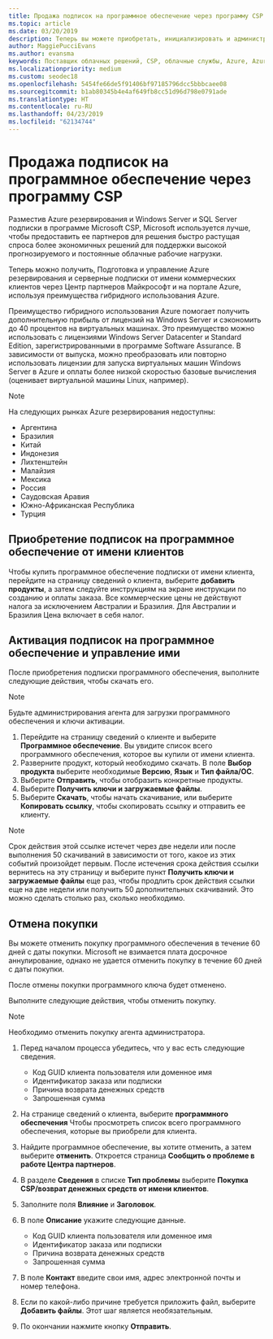 ```yaml
---
title: Продажа подписок на программное обеспечение через программу CSP | Центр партнеров
ms.topic: article
ms.date: 03/20/2019
description: Теперь вы можете приобретать, инициализировать и администрировать подписки на зарезервированные экземпляры Azure и серверные подписки от лица коммерческих клиентов через Центр партнеров Майкрософт и портал Azure с преимуществами гибридного использования Azure.
author: MaggiePucciEvans
ms.author: evansma
keywords: Поставщик облачных решений, CSP, облачные службы, Azure, Azure RI, Windows Server, SQL Server, подписки на программное обеспечение
ms.localizationpriority: medium
ms.custom: seodec18
ms.openlocfilehash: 5454fe66de5f91406bf97185796dcc5bbbcaee08
ms.sourcegitcommit: b1ab80345b4e4af649fb8cc51d96d798e0791ade
ms.translationtype: HT
ms.contentlocale: ru-RU
ms.lasthandoff: 04/23/2019
ms.locfileid: "62134744"
---
```

# <a name="sell-software-subscriptions-through-csp"></a>Продажа подписок на программное обеспечение через программу CSP

Разместив Azure резервирования и Windows Server и SQL Server подписки в программе Microsoft CSP, Microsoft используется лучше, чтобы предоставить ее партнеров для решения быстро растущая спроса более экономичных решений для поддержки высокой прогнозируемого и постоянные облачные рабочие нагрузки. 

Теперь можно получить, Подготовка и управление Azure резервирования и серверные подписки от имени коммерческих клиентов через Центр партнеров Майкрософт и на портале Azure, используя преимущества гибридного использования Azure. 

Преимущество гибридного использования Azure помогает получить дополнительную прибыль от лицензий на Windows Server и сэкономить до 40 процентов на виртуальных машинах. Это преимущество можно использовать с лицензиями Windows Server Datacenter и Standard Edition, зарегистрированными в программе Software Assurance. В зависимости от выпуска, можно преобразовать или повторно использовать лицензии для запуска виртуальных машин Windows Server в Azure и оплаты более низкой скоростью базовые вычисления (оценивает виртуальной машины Linux, например).

> [!NOTE]  
> На следующих рынках Azure резервирования недоступны:  
> * Аргентина
> * Бразилия
> * Китай
> * Индонезия
> * Лихтенштейн
> * Малайзия
> * Мексика
> * Россия
> * Саудовская Аравия
> * Южно-Африканская Республика
> * Турция

<!--March 20, 2019 - this list of countries was correct as of today. Maggie last updated the list according to FAREAST\v-pubobb in bug 20907186.
-->

## <a name="buy-software-subscriptions-on-behalf-of-customers"></a>Приобретение подписок на программное обеспечение от имени клиентов

Чтобы купить программное обеспечение подписки от имени клиента, перейдите на страницу сведений о клиента, выберите **добавить продукты**, а затем следуйте инструкциям на экране инструкции по созданию и оплаты заказа. Все коммерческие цены не действуют налога за исключением Австралии и Бразилия. Для Австралии и Бразилия Цена включает в себя налог.

## <a name="activate-and-manage-software-subscriptions"></a>Активация подписок на программное обеспечение и управление ими

После приобретения подписки программного обеспечения, выполните следующие действия, чтобы скачать его.

>[!NOTE]
>Будьте администрирования агента для загрузки программного обеспечения и ключи активации.

1. Перейдите на страницу сведений о клиенте и выберите **Программное обеспечение**. Вы увидите список всего программного обеспечения, которое вы купили от имени клиента. 
2.  Разверните продукт, который необходимо скачать. В поле **Выбор продукта** выберите необходимые **Версию**, **Язык** и **Тип файла/ОС**. 
3.  Выберите **Отправить**, чтобы отобразить конкретные продукты. 
4.  Выберите **Получить ключи и загружаемые файлы**. 
5.  Выберите **Скачать**, чтобы начать скачивание, или выберите **Копировать ссылку**, чтобы скопировать ссылку и отправить ее клиенту. 

>[!NOTE]
>Срок действия этой ссылке истечет через две недели или после выполнения 50 скачиваний в зависимости от того, какое из этих событий произойдет первым. После истечения срока действия ссылки вернитесь на эту страницу и выберите пункт **Получить ключи и загружаемые файлы** еще раз, чтобы продлить срок действия ссылки еще на две недели или получить 50 дополнительных скачиваний. Это можно сделать столько раз, сколько необходимо. 

## <a name="cancel-a-purchase"></a>Отмена покупки

Вы можете отменить покупку программного обеспечения в течение 60 дней с даты покупки. Microsoft не взимается плата досрочное аннулирование, однако не удается отменить покупку в течение 60 дней с даты покупки.

После отмены покупки программного ключа будет отменено. 

Выполните следующие действия, чтобы отменить покупку.

>[!NOTE]
>Необходимо отменить покупку агента администратора. 

1.  Перед началом процесса убедитесь, что у вас есть следующие сведения.
    -   Код GUID клиента пользователя или доменное имя
    -   Идентификатор заказа или подписки
    -   Причина возврата денежных средств
    -   Запрошенная сумма

2.  На странице сведений о клиента, выберите **программного обеспечения** Чтобы просмотреть список всего программного обеспечения, которые вы приобрели для клиента. 

3.  Найдите программное обеспечение, вы хотите отменить, а затем выберите **отменить**. Откроется страница **Сообщить о проблеме в работе Центра партнеров**. 

4.  В разделе **Сведения** в списке **Тип проблемы** выберите **Покупка CSP/возврат денежных средств от имени клиентов**.

5.  Заполните поля **Влияние** и **Заголовок**. 

6.  В поле **Описание** укажите следующие данные. 
    -   Код GUID клиента пользователя или доменное имя
    -   Идентификатор заказа или подписки
    -   Причина возврата денежных средств
    -   Запрошенная сумма

7.  В поле **Контакт** введите свои имя, адрес электронной почты и номер телефона. 

8.  Если по какой-либо причине требуется приложить файл, выберите **Добавить файлы**. Этот шаг является необязательным. 

9.  По окончании нажмите кнопку **Отправить**.
